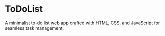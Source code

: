 # ToDoList
A minimalist to-do list web app crafted with HTML, CSS, and JavaScript for seamless task management.
